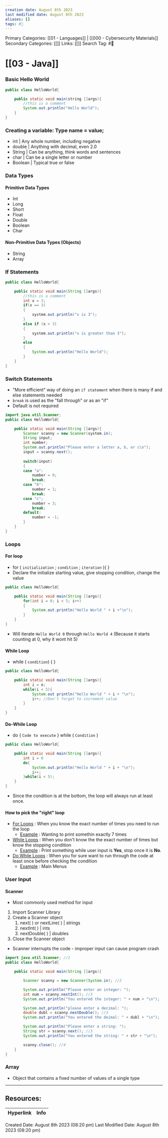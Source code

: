 ```yaml
---
creation date: August 8th 2023
last modified date: August 8th 2023
aliases: []
tags: #📖
---
```


Primary Categories: [[01 - Languages]] | [[000 - Cybersecurity Materials]]
Secondary Categories: [[]] 
Links: [[]] 
Search Tag: #📖  

# [[03 - Java]]  

### Basic Hello World

```java
public class HelloWorld{

	public static void main(string []args){
		//this is a comment
		System.out.println("Hello World");
	}
}
```

### Creating a variable: Type name = value;

- int | Any whole number, including negative
- double | Anything with decimal, even 2.0
- String | Can be anything, think words and sentences
- char | Can be a single letter or number
- Boolean | Typical true or false

### Data Types

#### Primitive Data Types
- Int
- Long
- Short
- Float
- Double
- Boolean
- Char

#### Non-Primitive Data Types (Objects)

- String
- Array

### If Statements

```java
public class HelloWorld{

	public static void main(String []args){
		//this is a comment
		int x = 3;
		if(x == 3)
		{
			system.out.println("x is 3");
		}
		else if (x > 3)
		{
			system.out.println("x is greater than 3");
		}
		else
		{
			System.out.println("Hello World");
		}
	}
}
```


### Switch Statements

- "More efficient" way of doing an `if statement` when there is many if and else statements needed
- `break` is used as the "fall through" or as an "if"
- Default is not required

```java
import java.util.Scanner;
public class HelloWorld{

	public static void main(String []args){
		Scanner scanny = new Scanner(system.in);
		String input;
		int number;
		System.out.println("Please enter a letter a, b, or c\n");
		input = scanny.next();
		
		switch(input)
		{
		case "a":
			number = 0;
			break;
		case "b":
			number = 1;
			break;
		case "c";
			number = 3;
			break;
		default:
			number = -1;
		}	
	}
}
```

### Loops

#### For loop

- for ( `initialization` ; `condition` ; `iteration` ){ }
- Declare the initialize starting value, give stopping condition, change the value

```java
public class HelloWorld{

	public static void main(String []args){
		for(int i = 0; i < 5; i++)
		{
			System.out.println("Hello World " + i +"\n");
		}
	}
}
```

- Will iterate `Hello World 0` through `Hello World 4` (Because it starts counting at 0, why it wont hit 5)

#### While Loop

- while ( `condition`) { }

```java
public class HelloWorld{

	public static void main(String []args){
		int i = o;
		while(i < 5){
			System.out println("Hello World " + i + "\n");
			i++; //Don't forget to increment value
		}
	}
}
```

#### Do-While Loop

- do { `Code to execute` } while ( `Condition` )

```java
public class HelloWorld{

	public static void main(String []args){
		int i = 0
		do{
			System.out.println("Hello World " + i + "\n");
			i++;
		}while(i < 5);
	}
}
```

- Since the condition is at the bottom, the loop will always run at least once.

#### How to pick the "right" loop

- <u>For Loops</u> : When you know the exact number of times you need to run the loop
	- <u>Example</u> : Wanting to print somethin exactly 7 times
- <u>While Loops</u> : When you don't know the the exact number of times but know the stopping condition
	- <u>Example</u> : Print something while user input is **Yes**, stop once it is **No**.
- <u>Do While Loops</u> : When you for sure want to run through the code at least once before checking the condition
	- <u>Example</u> : Main Menus

### User Input

#### Scanner

- Most commonly used method for input

1. Import Scanner Library
2. Create a Scanner object
	1. next( ) or nextLine( ) | strings
	2. nextInt( ) | ints
	3. nextDouble( ) | doubles
3. Close the Scanner object

- Scanner interrupts the code - improper input can cause program crash

```java
import java.util.Scanner; //1
public class HelloWorld{

	public static void main(String []args){

		Scanner scanny = new Scanner(System.in); //2

		System.out.println("Please enter an integer: ");
		int num = scanny.nextInt(); //3
		System.out.println("You entered the integer: " + num + "\n");

		System.out.println("please enter a decimal: ");
		double dubl = scanny.nextDouble(); //3
		System.out.println("You entered the deimal: " + dubl + "\n");

		System.out.println("Please enter a string: ");
		String str = scanny.next(); //3
		System.out.println("You entered the string: " + str + "\n");

		scanny.close(); //4
	}
}
```

### Array

- Object that contains a fixed number of values of a single type
 


___

## Resources:

| Hyperlink | Info |
| --------- | ---- |


Created Date: August 8th 2023 (08:20 pm) 
Last Modified Date: August 8th 2023 (08:20 pm)
